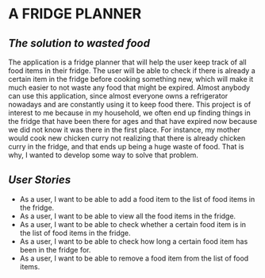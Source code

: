 
# **A FRIDGE PLANNER**

## *The solution to wasted food*

The application is a fridge planner that will help the user keep track of all food items in their fridge. The user will 
be able to check if there is already a certain item in the fridge before cooking something new, which will make it much 
easier to not waste any food that might be expired. Almost anybody can use this application, since almost everyone owns
a refrigerator nowadays and are constantly using it to keep food there. This project is of interest to me because in my
household, we often end up finding things in the fridge that have been there for ages and that have expired now because
we did not know it was there in the first place. For instance, my mother would cook new chicken curry not realizing that
there is already chicken curry in the fridge, and that ends up being a huge waste of food. That is why, I wanted to 
develop some way to solve that problem.

## ***User Stories***

- As a user,  I want to be able to add a food item to the list of food items in the fridge. 
- As a user, I want to be able to view all the food items in the fridge.
- As a user, I want to be able to check whether a certain food item is in the list of food items in the fridge. 
- As a user, I want to be able to check how long a certain food item has been in the fridge for. 
- As a user, I want to be able to remove a food item from the list of food items. 
